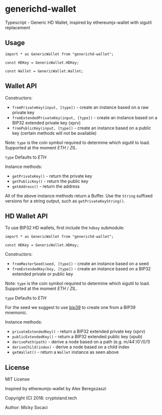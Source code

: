 # generichd-wallet

Typescript - Generic HD Wallet, inspired by ethereumjs-wallet with sigutil replacement

## Usage

```
import * as GenericWallet from "generichd-wallet";

const HDKey = GenericWallet.HDKey;

const Wallet = GenericWallet.Wallet;
```

## Wallet API

Constructors:

* `fromPrivateKey(input, [type])` - create an instance based on a raw private key
* `fromExtendedPrivateKey(input, [type])` - create an instance based on a BIP32 extended private key (xprv)
* `fromPublicKey(input, [type])` - create an instance based on a public key (certain methods will not be available)

Note: `type` is the coin symbol required to determine which sigutil to load. Supported at the moment *ETH* / *ZIL*. 

`type` Defaults to *ETH*

Instance methods:

* `getPrivateKey()` - return the private key
* `getPublicKey()` - return the public key
* `getAddress()` - return the address

All of the above instance methods return a Buffer. Use the `String` suffixed versions for a string output, such as `getPrivateKeyString()`.

## HD Wallet API

To use BIP32 HD wallets, first include the `hdkey` submodule:

```
import * as GenericWallet from "generichd-wallet";

const HDKey = GenericWallet.HDKey;
```


Constructors:

* `fromMasterSeed(seed, [type])` - create an instance based on a seed
* `fromExtendedKey(key, [type])` - create an instance based on a BIP32 extended private or public key

Note: `type` is the coin symbol required to determine which sigutil to load. Supported at the moment *ETH* / *ZIL*. 

`type` Defaults to *ETH*

For the seed  we suggest to use [bip39](https://npmjs.org/package/bip39) to create one from a BIP39 mnemonic.

Instance methods:

* `privateExtendedKey()` - return a BIP32 extended private key (xprv)
* `publicExtendedKey()` - return a BIP32 extended public key (xpub)
* `derivePath(path)` - derive a node based on a path (e.g.  m/44'/0'/0/1)
* `deriveChild(index)` - derive a node based on a child index
* `getWallet()` - return a `Wallet` instance as seen above


## License

MIT License

Inspired by ethereumjs-wallet by Alex Beregszaszi

Copyright (C) 2018: cryptoland.tech

Author: Micky Socaci
